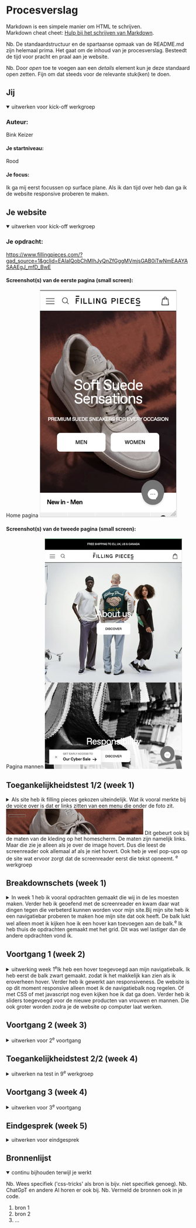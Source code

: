 # Procesverslag
Markdown is een simpele manier om HTML te schrijven.  
Markdown cheat cheet: [Hulp bij het schrijven van Markdown](https://github.com/adam-p/markdown-here/wiki/Markdown-Cheatsheet).

Nb. De standaardstructuur en de spartaanse opmaak van de README.md zijn helemaal prima. Het gaat om de inhoud van je procesverslag. Besteedt de tijd voor pracht en praal aan je website.

Nb. Door *open* toe te voegen aan een *details* element kun je deze standaard open zetten. Fijn om dat steeds voor de relevante stuk(ken) te doen.





## Jij

<details open>
  <summary>uitwerken voor kick-off werkgroep</summary>

  ### Auteur:
  Bink Keizer

  #### Je startniveau:
  Rood

  #### Je focus:
  Ik ga mij eerst focussen op surface plane. Als ik dan tijd over heb dan ga ik de website responsive proberen te maken.
 
</details>





## Je website

<details open>
  <summary>uitwerken voor kick-off werkgroep</summary>

  ### Je opdracht:
  https://www.fillingpieces.com/?gad_source=1&gclid=EAIaIQobChMIhJyQnZfGggMVmjsGAB0iTwNmEAAYASAAEgJ_mfD_BwE

  #### Screenshot(s) van de eerste pagina (small screen): 
  Home pagina 
  <img src="home.png" width="375px" alt="home scherm van kledingmerk filling pieces.">

  #### Screenshot(s) van de tweede pagina (small screen):
  Pagina mannen
  <img src="campaignarchive.png" width="375px" alt="pagina van de mannen kleding.">
 
</details>



## Toegankelijkheidstest 1/2 (week 1)

<details>
  <summary>Als site heb ik filling pieces gekozen uiteindelijk. Wat ik vooral merkte
  bij de voice over is dat er links zitten van een menu die onder de foto zit. 
  <img src="onzichtbaarmenu.png" width="375px" alt="Foto waaronder er een menu zit dit is niet handi voor een screenreader."> Dit gebeurt ook bij de maten van de kleding op het homescherm. De maten zijn namelijk links. Maar die zie je alleen als je over de image hovert. Dus die leest de screenreader ook allemaal af als je niet hovert. Ook heb je veel pop-ups op de site wat ervoor zorgt dat de screenreader eerst die tekst opneemt.
  <sup>e</sup> werkgroep</summary>

  ### Bevindingen
  Lijst met je bevindingen die in de test naar voren kwamen:

  Links zijn niet helemaal goed gestructureerd met gebruik van de screenreader.
  <img src="maten.png" width="375px" alt="Screenreader weergeeft de link van de maten terwijl ze je niet ziet.">
  <img src="matenmethover.png" width="375px" alt="Nu zie je de maten, omdat je eroverheen hovert.">

  Er wordt veel gebruik gemaakt van hovers.

  Filling pieces eerst op de pagina knoppen staan van man en vrouw. En daarna hebben ze ook nog een navigatie waarbij je mannen en vrouwen hebt en dan schoenen of kleding kan selecteren als onderwerp.

  Contrast is vaak goed. Wel gebruiken zij plaatjes waar wit in zit en dan gooien zij er witte tekst eroverheen. Dit kan onduidelijk zijn voor slechtziende. <img src="witopwit.png" width="375px" alt="Witte tekst over een afbeelding met wit erin.">

  Filling pieces heeft ook een live chat button toegevoegd. Wat mij opviel is toen ik de website de website naar telefoon deed. Is dat die button soortvan dubbel leek te gaan.  <img src="livebuttonraar.png" width="375px" alt="Rare live chat knop die qua lay-out niet klopt.">

</details>



## Breakdownschets (week 1)

<details>
  <summary>In week 1 heb ik vooral opdrachten gemaakt die wij in de les moesten maken.
  Verder heb ik geoefend met de screenreader en kwam daar wat dingen tegen die verbeterd kunnen worden voor mijn site.Bij mijn site heb ik een navigatiebar proberen te maken hoe mijn site dat ook heeft. De balk lukt wel alleen moet ik kijken hoe ik een hover kan toevoegen aan de balk.<sup>e</sup> Ik heb thuis de opdrachten gemaakt met het grid. Dit was wel lastiger dan de andere opdrachten vond ik.</summary>

  ### de hele pagina: 
  <img src="navigatiebalkbegin.png" width="375px" alt="breakdown van de hele pagina">

  ### dynamisch deel (bijv menu): 
  <img src="navigatiebalkbegin.png" width="375px" alt="breakdown van een dynamisch deel">

  ### wellicht nog een dynamisch deel (bijv filter): 
  <img src="navigatiebalkbegin.png" width="375px" alt="breakdown van nog een dynamisch deel">

</details>





## Voortgang 1 (week 2)

<details>
  <summary>uitwerking week 1<sup>e</sup>Ik heb een hover toegevoegd aan mijn navigatiebalk. Ik heb eerst de balk zwart gemaakt. zodat ik het makkelijk kan zien als ik eroverheen hover. Verder heb ik gewerkt aan responsiveness. De website is op dit moment responsive alleen moet ik de navigatiebalk nog regelen. Of met CSS of met javascript nog even kijken hoe ik dat ga doen. Verder heb ik sliders toegevoegd voor de nieuwe producten van vrouwen en mannen. Die ook groter worden zodra je de website op computer laat werken.</summary>

  ### Stand van zaken
  <img src="newin.png" width="375px" alt="Hoe de sliders er op de website uitzien met kleding die nieuwe binnen is.">
  <img src="htmlvanslider.png" width="375px" alt="Html code van de slider die ik gemaakt heb. Wel divs gebruikt.">
  <img src="cssslider.png" width="375px" alt="Algemene css code voor de slider.">
  <img src="imagenewin.png" width="375px" alt="Code van de images in de slider.">
  <img src="responsivecode.png" width="375px" alt="De code om mijn pagina responsive te krijgen.">
  <summary>Ik heb sliders gemaakt voor de mannen en vrouwen afdeling. Dat zijn alle producten die nieuw zijn op een rijtje. Verder heb ik de slider in een display grid gezet zodat kolommen kon maken. En zo kon ik uiteindelijk de site responsive krijgen door extra code toe te voegen bij een bepaalde grote van de website. Ik heb bij mijn html sections gebruikt en daarin divs gezet. Volgensmij mag je geen divs gebruiken. Maar je kan ook geen section in een section stoppen dus daar moet ik nog een oplossing voor vinden.</summary>



  ### Agenda voor meeting
  samen met je groepje opstellen

  | Bink           | Phon                     | Silke           |Mees              | Zoë        |
  | ---            | ---                      | ---             | ---              |            |
  | dit bespreken  | en dit                   | en ik dit       | en dan ik dat    |            |
  | en dat ook nog | dit als er tijd is       | nog een punt    | dit wil ik zeker | bij site   |
  | -Divs    | button in button/gifs   | breakdownschets |  Fonts           | uitklappen |


  ### Verslag van meeting
  hier na afloop snel de uitkomsten van de meeting vastleggen

  - punt 1
  - punt 2
  - nog een punt
  - ...

</details>





## Voortgang 2 (week 3)

<details>
  <summary>uitwerken voor 2<sup>e</sup> voortgang</summary>

  ### Stand van zaken
  hier dit ging goed & dit was lastig (neem ook screenshots op van delen van je website en code)


  ### Agenda voor meeting
  samen met je groepje opstellen

  | student 1      | student 2          | student 3    | student 4        |
  | ---            | ---                | ---          | ---              |
  | dit bespreken  | en dit             | en ik dit    | en dan ik dat    |
  | en dat ook nog | dit als er tijd is | nog een punt | dit wil ik zeker |
  | ...            | ...                | ...          | ...              |


  ### Verslag van meeting
  hier na afloop snel de uitkomsten van de meeting vastleggen

  - punt 1
  - punt 2
  - nog een punt
- ...

</details>





## Toegankelijkheidstest 2/2 (week 4)

<details>
  <summary>uitwerken na test in 9<sup>e</sup> werkgroep</summary>

  ### Bevindingen
  Lijst met je bevindingen die in de test naar voren kwamen (geef ook aan wat er verbeterd is):

</details>





## Voortgang 3 (week 4)

<details>
  <summary>uitwerken voor 3<sup>e</sup> voortgang</summary>

  ### Stand van zaken
  hier dit ging goed & dit was lastig (neem ook screenshots op van delen van je website en code)


  ### Agenda voor meeting
  samen met je groepje opstellen

  | student 1      | student 2          | student 3    | student 4        |
  | ---            | ---                | ---          | ---              |
  | dit bespreken  | en dit             | en ik dit    | en dan ik dat    |
  | en dat ook nog | dit als er tijd is | nog een punt | dit wil ik zeker |
  | ...            | ...                | ...          | ...              |


  ### Verslag van meeting
  hier na afloop snel de uitkomsten van de meeting vastleggen

  - punt 1
  - punt 2
  - nog een punt
  - ...

</details>





## Eindgesprek (week 5)

<details>
  <summary>uitwerken voor eindgesprek</summary>

  ### Je uitkomst - karakteristiek screenshots:
  <img src="/readme-images/dummy-plaatje.jpg" width="375px" alt="uitomst opdracht 1">


  ### Dit ging goed/Heb ik geleerd: 
  Korte omschrijving met plaatjes

  <img src="/readme-images/dummy-plaatje.jpg" width="375px" alt="top">


  ### Dit was lastig/Is niet gelukt:
  Korte omschrijving met plaatjes

  <img src="/readme-images/dummy-plaatje.jpg" width="375px" alt="bummer">
</details>





## Bronnenlijst

<details open>
  <summary>continu bijhouden terwijl je werkt</summary>

  Nb. Wees specifiek ('css-tricks' als bron is bijv. niet specifiek genoeg). 
  Nb. ChatGpT en andere AI horen er ook bij.
  Nb. Vermeld de bronnen ook in je code.

  1. bron 1
  2. bron 2
  3. ...

</details>